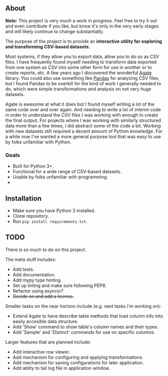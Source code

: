 ## About

**Note:** This project is very much a work in progress. Feel free to try it out
and even contribute if you like, but know it's only in the very early stages
and will likely continue to change substantially.

The purpose of the project is to provide an **interactive utility for exploring
and transforming CSV-based datasets.**

Most systems, if they allow you to export data, allow you to do so as CSV
files. I have frequently found myself needing to transform data exported from
one system as CSV into some other form for use in another or to create reports,
etc. A few years ago I discovered the wonderful
[Agate](https://github.com/wireservice/agate) library. You could also use
something like [Pandas](https://pandas.pydata.org) for analyzing CSV files, but
I found Pandas to be overkill for the kind of work I generally needed to do,
which were simple transformations and analysis on not very huge datasets.

Agate is awesome at what it does but I found myself writing a lot of the same
code over and over again. And needing to write a lot of _interim_ code in order
to understand the CSV files I was working with enough to create the final
output. For projects where I was working with similarly structured data more
than a few times, I did abstract some of the code a bit. Working with new
datasets still required a decent amount of Python knowledge. For a while now
I've wanted a more general purpose tool that was easy to use by folks
unfamiliar with Python. 

### Goals

- Built for Python 3+.
- Functional for a wide range of CSV-based datasets.
- Usable by folks unfamiliar with programming.
- 

## Installation

- Make sure you have Python 3 installed. 
- Clone repository.
- Run `pip install requirements.txt`.

## TODO

There is so much to do on this project. 

The meta stuff includes:

- Add tests.
- Add documentation.
- Add mypy type hinting.
- Set up linting and make sure following PEP8.
- Refactor using asyncio?
- ~~Decide on and add a license.~~

Smaller tasks on the near horizon include (e.g. next tasks I'm working on):

- Extend Agate to have describe table methods that load column info into easily
  accesible data structure.
- Add 'Show' command to show table's column names and their types.
- Add 'Sample' and 'Distinct' commands for use on specific columns.

Larger features that are planned include:

- Add interactive row viewer.
- Add mechanism for configuring and applying transformations.
- Add mechanism for saving configurations for later application.
- Add ablity to tail log file in application window.

